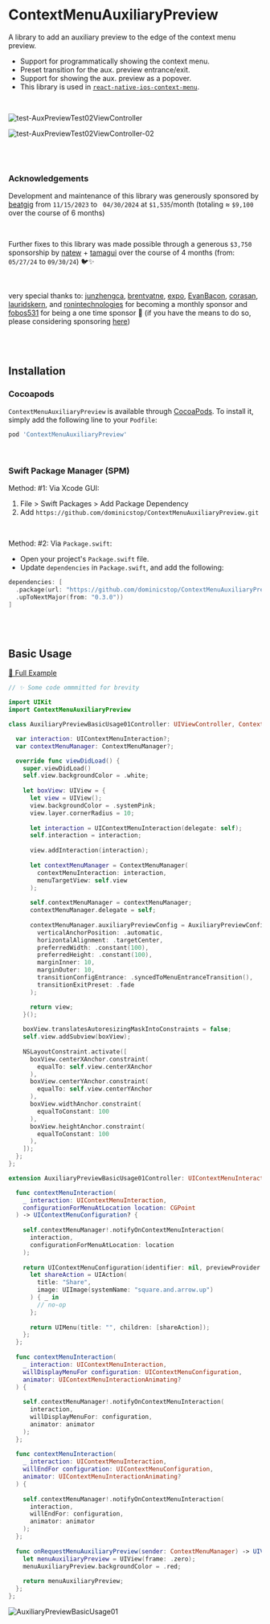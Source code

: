 # ContextMenuAuxiliaryPreview

A library to add an auxiliary preview to the edge of the context menu preview.

* Support for programmatically showing the context menu.
* Preset transition for the aux. preview entrance/exit.
* Support for showing the aux. preview as a popover.
* This library is used in [`react-native-ios-context-menu`](https://github.com/dominicstop/react-native-ios-context-menu).

<br>

![test-AuxPreviewTest02ViewController](./Assets/test-AuxPreviewTest02ViewController-01.gif)

![test-AuxPreviewTest02ViewController-02](./Assets/test-AuxPreviewTest02ViewController-02.gif)

<br><br>

### Acknowledgements

Development and maintenance of this library was generously sponsored by [beatgig](https://beatgig.com/) from `11/15/2023` to ` 04/30/2024` at `$1,535`/month (totaling ≈ `$9,100` over the course of 6 months)

<br>

Further fixes to this library was made possible through a generous `$3,750` sponsorship by [natew](https://github.com/natew) + [tamagui](https://github.com/tamagui/tamagui) over the course of 4 months (from: `05/27/24` to `09/30/24`) 🐦✨

<br>

very special thanks to: [junzhengca](https://github.com/junzhengca), [brentvatne](https://github.com/brentvatne), [expo](https://github.com/expo), [EvanBacon](https://github.com/EvanBacon), [corasan](https://github.com/corasan), [lauridskern](https://github.com/lauridskern), and [ronintechnologies](https://github.com/ronintechnologies) for becoming a monthly sponsor and [fobos531](https://github.com/fobos531) for being a one time sponsor 🥺 (if you have the means to do so, please considering sponsoring [here](https://github.com/sponsors/dominicstop))

<br><br>

## Installation

### Cocoapods

`ContextMenuAuxiliaryPreview` is available through [CocoaPods](https://cocoapods.org). To install it, simply add the following line to your `Podfile`:

```ruby
pod 'ContextMenuAuxiliaryPreview'
```

<br>

### Swift Package Manager (SPM)

Method: #1: Via Xcode GUI:

1. File > Swift Packages > Add Package Dependency
2. Add `https://github.com/dominicstop/ContextMenuAuxiliaryPreview.git`

<br>

Method: #2: Via `Package.swift`:

* Open your project's `Package.swift` file.
* Update `dependencies` in `Package.swift`, and add the following:

```swift
dependencies: [
  .package(url: "https://github.com/dominicstop/ContextMenuAuxiliaryPreview.git",
  .upToNextMajor(from: "0.3.0"))
]
```

<br><br>

## Basic Usage

[🔗 Full Example](./Example/Examples/AuxiliaryPreviewBasicUsage01Controller.swift)

```swift
// ✨ Some code ommmitted for brevity

import UIKit
import ContextMenuAuxiliaryPreview

class AuxiliaryPreviewBasicUsage01Controller: UIViewController, ContextMenuManagerDelegate {

  var interaction: UIContextMenuInteraction?;
  var contextMenuManager: ContextMenuManager?;

  override func viewDidLoad() {
    super.viewDidLoad()
    self.view.backgroundColor = .white;
    
    let boxView: UIView = {
      let view = UIView();
      view.backgroundColor = .systemPink;
      view.layer.cornerRadius = 10;
      
      let interaction = UIContextMenuInteraction(delegate: self);
      self.interaction = interaction;
      
      view.addInteraction(interaction);
      
      let contextMenuManager = ContextMenuManager(
        contextMenuInteraction: interaction,
        menuTargetView: self.view
      );
      
      self.contextMenuManager = contextMenuManager;
      contextMenuManager.delegate = self;
      
      contextMenuManager.auxiliaryPreviewConfig = AuxiliaryPreviewConfig(
        verticalAnchorPosition: .automatic,
        horizontalAlignment: .targetCenter,
        preferredWidth: .constant(100),
        preferredHeight: .constant(100),
        marginInner: 10,
        marginOuter: 10,
        transitionConfigEntrance: .syncedToMenuEntranceTransition(),
        transitionExitPreset: .fade
      );

      return view;
    }();
    
    boxView.translatesAutoresizingMaskIntoConstraints = false;
    self.view.addSubview(boxView);
    
    NSLayoutConstraint.activate([
      boxView.centerXAnchor.constraint(
        equalTo: self.view.centerXAnchor
      ),
      boxView.centerYAnchor.constraint(
        equalTo: self.view.centerYAnchor
      ),
      boxView.widthAnchor.constraint(
        equalToConstant: 100
      ),
      boxView.heightAnchor.constraint(
        equalToConstant: 100
      ),
    ]);
  };
};

extension AuxiliaryPreviewBasicUsage01Controller: UIContextMenuInteractionDelegate {

  func contextMenuInteraction(
    _ interaction: UIContextMenuInteraction,
    configurationForMenuAtLocation location: CGPoint
  ) -> UIContextMenuConfiguration? {
  
    self.contextMenuManager!.notifyOnContextMenuInteraction(
      interaction,
      configurationForMenuAtLocation: location
    );
    
    return UIContextMenuConfiguration(identifier: nil, previewProvider: nil) { _ -> UIMenu? in
      let shareAction = UIAction(
        title: "Share",
        image: UIImage(systemName: "square.and.arrow.up")
      ) { _ in
        // no-op
      };
      
      return UIMenu(title: "", children: [shareAction]);
    };
  };
  
  func contextMenuInteraction(
    _ interaction: UIContextMenuInteraction,
    willDisplayMenuFor configuration: UIContextMenuConfiguration,
    animator: UIContextMenuInteractionAnimating?
  ) {
    
    self.contextMenuManager!.notifyOnContextMenuInteraction(
      interaction,
      willDisplayMenuFor: configuration,
      animator: animator
    );
  };
  
  func contextMenuInteraction(
    _ interaction: UIContextMenuInteraction,
    willEndFor configuration: UIContextMenuConfiguration,
    animator: UIContextMenuInteractionAnimating?
  ) {
    
    self.contextMenuManager!.notifyOnContextMenuInteraction(
      interaction,
      willEndFor: configuration,
      animator: animator
    );
  };
  
  func onRequestMenuAuxiliaryPreview(sender: ContextMenuManager) -> UIView? {
    let menuAuxiliaryPreview = UIView(frame: .zero);
    menuAuxiliaryPreview.backgroundColor = .red;
    
    return menuAuxiliaryPreview;
  };
};

```

![AuxiliaryPreviewBasicUsage01](./Assets/example-AuxiliaryPreviewBasicUsage01.gif)